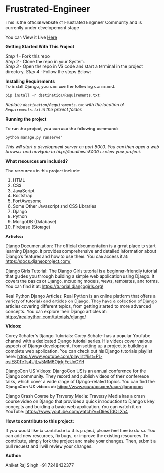 # Frustrated-Engineer
This is the official website of Frustrated Engineer Community and is currently under developement stage

You can View it Live [Here](https://frustratedengineer.vercel.app/)

**Getting Started With This Project**

*Step 1 -* Fork this repo<br>
*Step 2 -* Clone the repo in your System.<br>
*Step 3 -* Open the repo in VS code and start a terminal in the project directory.
*Step 4 -* Follow the steps Below:

**Installing Requirements**<br>
To install Django, you can use the following command:

```pip install -r destination/Requirements.txt```

*Replace ```destination/Requirements.txt``` with the location of ```Requirements.txt``` in the project folder.*

**Running the project**

To run the project, you can use the following command:

```python manage.py runserver```

*This will start a development server on port 8000. You can then open a web browser and navigate to http://localhost:8000 to view your project.*

**What resources are included?**

The resources in this project include:
1) HTML
2) CSS
3) JavaScript
4) Bootstrap
5) FontAwesome
6) Some Other Javascript and CSS Libraries
7) Django
8) Python
9) MongoDB (Database)
10) Firebase (Storage)

**Articles:**

Django Documentation: The official documentation is a great place to start learning Django. It provides comprehensive and detailed information about Django's features and how to use them. You can access it at: https://docs.djangoproject.com/

Django Girls Tutorial: The Django Girls tutorial is a beginner-friendly tutorial that guides you through building a simple web application using Django. It covers the basics of Django, including models, views, templates, and forms. You can find it at: https://tutorial.djangogirls.org/

Real Python Django Articles: Real Python is an online platform that offers a variety of tutorials and articles on Django. They have a collection of Django articles covering different topics, from getting started to more advanced concepts. You can explore their Django articles at: https://realpython.com/tutorials/django/

**Videos:**

Corey Schafer's Django Tutorials: Corey Schafer has a popular YouTube channel with a dedicated Django tutorial series. His videos cover various aspects of Django development, from setting up a project to building a complete web application. You can check out his Django tutorials playlist here: https://www.youtube.com/playlist?list=PL-osiE80TeTs4UjLw5MM6OjgkjFeUxCYH

DjangoCon US Videos: DjangoCon US is an annual conference for the Django community. They record and publish videos of their conference talks, which cover a wide range of Django-related topics. You can find the DjangoCon US videos at: https://www.youtube.com/user/djangocon

Django Crash Course by Traversy Media: Traversy Media has a crash course video on Django that provides a quick introduction to Django's key concepts and building a basic web application. You can watch it on YouTube: https://www.youtube.com/watch?v=D6esTdOLXh4

**How to contribute to this project:**

If you would like to contribute to this project, please feel free to do so. You can add new resources, fix bugs, or improve the existing resources. To contribute, simply fork the project and make your changes. Then, submit a pull request and I will review your changes.

**Author:**

Aniket Raj Singh
+91 7248432377
